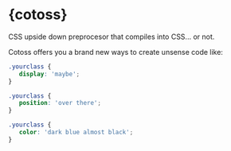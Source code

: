 # {cotoss}
CSS upside down preprocesor that compiles into CSS... or not.

Cotoss offers you a brand new ways to create unsense code like:

```css
.yourclass {
   display: 'maybe';
}
```

```css
.yourclass {
   position: 'over there';
}
```

```css
.yourclass {
   color: 'dark blue almost black';
}
```
